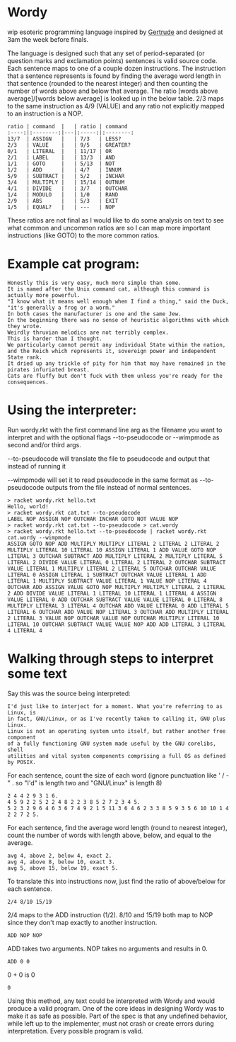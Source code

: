 # Wordy
wip esoteric programming language inspired by [Gertrude](http://p-nand-q.com/programming/languages/gplz/gertrude.html) and designed at 3am the week before finals.

The language is designed such that any set of period-separated (or question marks and exclamation points) sentences is valid source code. Each sentence maps to one of a couple dozen instructions. The instruction that a sentence represents is found by finding the average word length in that sentence (rounded to the nearest integer) and then counting the number of words above and below that average. The ratio [words above average]/[words below average] is looked up in the below table. 2/3 maps to the same instruction as 4/9 (VALUE) and any ratio not explicitly mapped to an instruction is a NOP.

    ratio | command  |   | ratio | command 
    :----:|:--------:|---|:-----:|:--------:
    13/7  | ASSIGN   |   | 7/3   | LESS?   
    2/3   | VALUE    |   | 9/5   | GREATER?
    0/1   | LITERAL  |   | 11/17 | OR      
    2/1   | LABEL    |   | 13/3  | AND     
    1/1   | GOTO     |   | 5/13  | NOT     
    1/2   | ADD      |   | 4/7   | INNUM   
    5/9   | SUBTRACT |   | 5/2   | INCHAR  
    3/4   | MULTIPLY |   | 15/14 | OUTNUM  
    4/1   | DIVIDE   |   | 3/7   | OUTCHAR 
    1/4   | MODULO   |   | 1/0   | RAND    
    2/9   | ABS      |   | 5/3   | EXIT    
    1/5   | EQUAL?   |   | ---   | NOP     

These ratios are not final as I would like to do some analysis on text to see what common and uncommon ratios are so I can map more important instructions (like GOTO) to the more common ratios.

# Example cat program:

    Honestly this is very easy, much more simple than some.  
    It is named after the Unix command cat, although this command is actually more powerful.
    "I know what it means well enough when I find a thing," said the Duck, "it's generally a frog or a worm."
    In both cases the manufacturer is one and the same Jew.
    In the beginning there was no sense of heuristic algorithms with which they wrote.
    Weirdly thruvian melodics are not terribly complex.
    This is harder than I thought.
    We particularly cannot permit any individual State within the nation, and the Reich which represents it, sovereign power and independent State rank.
    It dried up any trickle of pity for him that may have remained in the pirates infuriated breast.
    Cats are fluffy but don't fuck with them unless you're ready for the consequences.

# Using the interpreter:

Run wordy.rkt with the first command line arg as the filename you want to interpret and with the optional flags --to-pseudocode or --wimpmode as second and/or third args. 

--to-pseudocode will translate the file to pseudocode and output that instead of running it

--wimpmode will set it to read pseudocode in the same format as --to-pseudocode outputs from the file instead of normal sentences.

    > racket wordy.rkt hello.txt
    Hello, world!
    > racket wordy.rkt cat.txt --to-pseudocode
    LABEL NOP ASSIGN NOP OUTCHAR INCHAR GOTO NOT VALUE NOP
    > racket wordy.rkt cat.txt --to-pseudocode > cat.wordy
    > racket wordy.rkt hello.txt --to-pseudocode | racket wordy.rkt cat.wordy --wimpmode
    ASSIGN GOTO NOP ADD MULTIPLY MULTIPLY LITERAL 2 LITERAL 2 LITERAL 2 MULTIPLY LITERAL 10 LITERAL 10 ASSIGN LITERAL 1 ADD VALUE GOTO NOP LITERAL 3 OUTCHAR SUBTRACT ADD MULTIPLY LITERAL 2 MULTIPLY LITERAL 5 LITERAL 2 DIVIDE VALUE LITERAL 0 LITERAL 2 LITERAL 2 OUTCHAR SUBTRACT VALUE LITERAL 1 MULTIPLY LITERAL 2 LITERAL 5 OUTCHAR OUTCHAR VALUE LITERAL 0 ASSIGN LITERAL 1 SUBTRACT OUTCHAR VALUE LITERAL 1 ADD LITERAL 1 MULTIPLY SUBTRACT VALUE LITERAL 1 VALUE NOP LITERAL 4 OUTCHAR ADD ASSIGN VALUE GOTO NOP MULTIPLY MULTIPLY LITERAL 2 LITERAL 2 ADD DIVIDE VALUE LITERAL 1 LITERAL 10 LITERAL 1 LITERAL 4 ASSIGN VALUE LITERAL 0 ADD OUTCHAR SUBTRACT VALUE VALUE LITERAL 0 LITERAL 8 MULTIPLY LITERAL 3 LITERAL 4 OUTCHAR ADD VALUE LITERAL 0 ADD LITERAL 5 LITERAL 6 OUTCHAR ADD VALUE NOP LITERAL 3 OUTCHAR ADD MULTIPLY LITERAL 2 LITERAL 3 VALUE NOP OUTCHAR VALUE NOP OUTCHAR MULTIPLY LITERAL 10 LITERAL 10 OUTCHAR SUBTRACT VALUE VALUE NOP ADD ADD LITERAL 3 LITERAL 4 LITERAL 4

# Walking through steps to interpret some text

Say this was the source being interpreted:

    I'd just like to interject for a moment. What you're referring to as Linux, is
    in fact, GNU/Linux, or as I've recently taken to calling it, GNU plus Linux.
    Linux is not an operating system unto itself, but rather another free component
    of a fully functioning GNU system made useful by the GNU corelibs, shell
    utilities and vital system components comprising a full OS as defined by POSIX.

For each sentence, count the size of each word (ignore punctuation like ' / - " . so "I'd" is length two and "GNU/Linux" is length 8)

    2 4 4 2 9 3 1 6.
    4 5 9 2 2 5 2 2 4 8 2 2 3 8 5 2 7 2 3 4 5.
    5 2 3 2 9 6 4 6 3 6 7 4 9 2 1 5 11 3 6 4 6 2 3 3 8 5 9 3 5 6 10 10 1 4 2 2 7 2 5.

For each sentence, find the average word length (round to nearest integer), count the number of words with length above, below, and equal to the average.

    avg 4, above 2, below 4, exact 2.
    avg 4, above 8, below 10, exact 3.
    avg 5, above 15, below 19, exact 5.

To translate this into instructions now, just find the ratio of above/below for each sentence.

    2/4 8/10 15/19

2/4 maps to the ADD instruction (1/2). 8/10 and 15/19 both map to NOP since they don't map exactly to another instruction.

    ADD NOP NOP

ADD takes two arguments. NOP takes no arguments and results in 0.

    ADD 0 0

0 + 0 is 0

    0

Using this method, any text could be interpreted with Wordy and would produce a valid program. One of the core ideas in designing Wordy was to make it as safe as possible. Part of the spec is that any undefined behavior, while left up to the implementer, must not crash or create errors during interpretation. Every possible program is valid.
